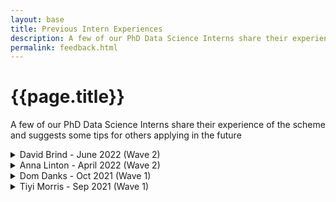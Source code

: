 ```yaml
---
layout: base
title: Previous Intern Experiences
description: A few of our PhD Data Science Interns share their experience of the scheme and suggests some tips for others applying in the future
permalink: feedback.html
---
```


# {{page.title}}

A few of our PhD Data Science Interns share their experience of the scheme and suggests some tips for others applying in the future

<div class="nhsuk-expander-group">
  <details class="nhsuk-details nhsuk-expander">
    <summary class="nhsuk-details__summary">
      <span class="nhsuk-details__summary-text">
        David Brind - June 2022 (Wave 2)
      </span>
    </summary>
    <div class="nhsuk-details__text">
      <p>My name is Dave and I am a PhD student in healthcare data science at The University of Birmingham. I am affiliated with HDRUK as part of the second year cohort for their PhD programme. My focus is surrounding machine learning applications to cardiac datasets such as ultrasounds and routine EHR data. At the beginning of 2022 I was fortunate enough to undertake an internship within the Innovation branch of NHSX analytics unit. I was supervised by Dr Jonathan Pearson. My project was aimed at developing on previous work performed by Dom Danks surrounding variational autoencoders for synthetic data generation.</p> 
      <p>Briefly explaining our project, we were interested initially in improving the fidelity and privacy of the synthetic data that we generated. We desired a method to create data that retained important trends from the original set, however was privatised in such a way that information about patients in the original set could not be identified. Due to the flexible nature and independence provided by Jonny, he left me to take the project in my own unique direction. I introduced the idea of “de-biasing” datasets to SynthVAE. Bias and fairness is a key issue surrounding healthcare data and as synthetic data providers, we have an opportunity to break this trend by trying to mitigate any potential bias in the original training dataset. This project linked vaguely to my PhD in that, the methods used (deep generative models) were like the ones I have used in my research. However the modality was vastly different as most of my work has focused on imaging thus far. Privacy and fairness are also topics that have been of interest to me but unfortunately, I have not had opportunity to explore these. This internship gave me the perfect opportunity to simultaneously advance my knowledge in key PhD related areas, build knowledge in areas of interest that I may not otherwise get to experience and finally, shape the project to take it in the direction that I thought would provide the biggest benefit.</p>
      <p>My main motive for getting involved with the scheme was to experience the difference between working in a research environment compared to a more business style environment. I found this scheme was hugely beneficial to this and I would thoroughly recommend it to other PhD students. This internship will provide you with transferable skills both outside of your PhD, but also help build experience in applying the knowledge gained through your PhD to other topic areas. Make use of all the opportunities they provide through team meetings and engaging with the whole analytics unit to get the best experience.</p>
      <p>Good luck with your application!</p>
    </div>
  </details>
</div>  

<div class="nhsuk-expander-group">
  <details class="nhsuk-details nhsuk-expander">
    <summary class="nhsuk-details__summary">
      <span class="nhsuk-details__summary-text">
        Anna Linton - April 2022 (Wave 2)
      </span>
    </summary>
    <div class="nhsuk-details__text">
      <p>My name is Anna. I am a PhD student in UKRI CDT in AI for Medical Diagnosis and Care at the University of Leeds. I did the PhD data science internship with NHSX in the spring of 2022. I worked on the project Structural Topic Modelling to Analyse NHS Survey Text Data. My project looked to evaluate the use of structural topic modelling and other machine learning methods to gain insight readily from free text responses from NHS surveys.</p>
      <p>I was fortunate that the internship connected nicely with my PhD project, which looks at free text responses generated in PROM surveys. As such, this internship was a perfect chance to use my knowledge of the area to develop the project but also expand my understanding by applying it to a broader field and experience how a similar problem is tackled by others using different methods. Structural topic modelling was a new technique for me. I enjoyed exploring the potential of this method and am intrigued to see how another intern will further it.</p>
      <p>The internship was an enjoyable challenge. You have a lot of freedom for innovation and to try out your ideas. You can take the project in a direction you would like to explore. This is really encouraged. Even during the application and interviews, feel free to share your ideas for the direction you would like to take the project in the application and interview. Throughout the internship, as you take on the project you are well very supported by very knowledgeable and friendly leads. </p>
      <p>This internship was about more than just data analysis. It included additional skills of communication, regularly with your line managers, with stakeholders, often not with the same technical background as you, as well as with the wider team. It was also a great chance to talk to and learn from other members of the team, both technical and nontechnical skills and knowledge.</p>
      <p>Good luck with your application!</p>
    </div>
  </details>
</div>  

<div class="nhsuk-expander-group">
  <details class="nhsuk-details nhsuk-expander">
    <summary class="nhsuk-details__summary">
      <span class="nhsuk-details__summary-text">
        Dom Danks - Oct 2021 (Wave 1)
      </span>
    </summary>
    <div class="nhsuk-details__text">
      <p>My name is Dom and I’m a PhD student affiliated with The Alan Turing Institute and the University of Birmingham focussing on the development of machine learning (ML) methodology with applications to a variety of health data settings. In the summer of 2021 I was fortunate to undertake a PhD Data Science Internship within the Innovation Branch of the NHSX Analytics Unit (NHSXAU). My project was aimed at applying the Variational Autoencoder to the problem of synthetic data generation in the context of the NHS.</p>
      <p>Given the nature of potential NHS use cases, it was important for the project to consider both the fidelity of the synthetic data and the extent to which the privacy of individuals’ data was retained. Prior to the project I had worked extensively with Variational Autoencoders, however had not been directly involved with synthetic data generation or formal privacy-preserving ML approaches. I therefore saw the project as an excellent opportunity to work on a project which both utilised knowledge I had developed during my PhD whilst simultaneously introducing me to additional areas of the field. It also represented the opportunity to see how approaches and priorities may differ between the academic world which I was accustomed to and that of a research-aware public sector setting like the NHSXAU.</p>
      <p>I highly recommend the scheme and strongly encourage you to apply if the internship scheme’s projects and format appeal to you. Within your application be sure to mention explicit experiences you may have had working with data and the tools you used. Also communicate why you have chosen the particular project(s) you have applied for. It may be that it is particularly related (or unrelated!) to your normal work - whatever it is, be sure to make it clear. Finally, do make use of the interview to ask questions about the project and put forward the ways in which you think you may develop it. This will show that you have thought through the process thoroughly and will more than likely lead to a fun and free-flowing discussion between you and the panel.</p>
      <p>Best of luck with your application!</p>
    </div>
  </details>
</div>  


<div class="nhsuk-expander-group">
  <details class="nhsuk-details nhsuk-expander">
    <summary class="nhsuk-details__summary">
      <span class="nhsuk-details__summary-text">
        Tiyi Morris - Sep 2021 (Wave 1)
      </span>
    </summary>
    <div class="nhsuk-details__text">
      <p>My name is Tiyi and I’m a PhD student in Health Economics at NIHR North Thames ARC at  UCL. This summer I worked on a simulation model project as part of my internship at NHSX. Here are a quick couple of thoughts and tips for others applying to the scheme.</p>
      <p>I gained a lot from the internship. It was a fantastic opportunity to take a project idea and really run with it, with lots of support. I met lots of key people working in NHSX Innovation and Digital Transformation and the NHS England Diabetes team. I learned about key priorities and policy goals for the NHS now, which will be helpful for my PhD. I had a lot of freedom to say what the important components to include in the model were from my perspective, and to collaborate with a team inside and outside of the NHS. I also worked with the teams at Faculty and Hash (specialists in Data Science outside the NHS) to develop the methods used in the project and the plan for building the intelligence layer in the future.</p>
      <p>The project was initially about [longitudinal synthetic data](https://github.com/nhsx/nhsx-internship-projects/blob/gh-pages/projects/synthetic-data-exploration-longitudinal.md), and I combined this theme with the case of digital health for type 2 diabetes that I’m looking at in my PhD project. I was really excited by the potential for using synthetic data in large simulations and the policy relevance of looking at this case. It’s important to say that there’s lots of flexibility in the projects. If you have a great idea that links to the themes of the project, don’t be afraid to put your own spin on it.</p>
      <p>Finally, you should make sure that you think about the way your PhD work and experience have shown you have transferable skills. Sometimes in quantitative disciplines we use different words to explain similar techniques in another field. Make sure you can communicate that the skills you have would make you a great intern.</p>
      <p>Good luck with your application!</p>
    </div>
  </details>
</div>
